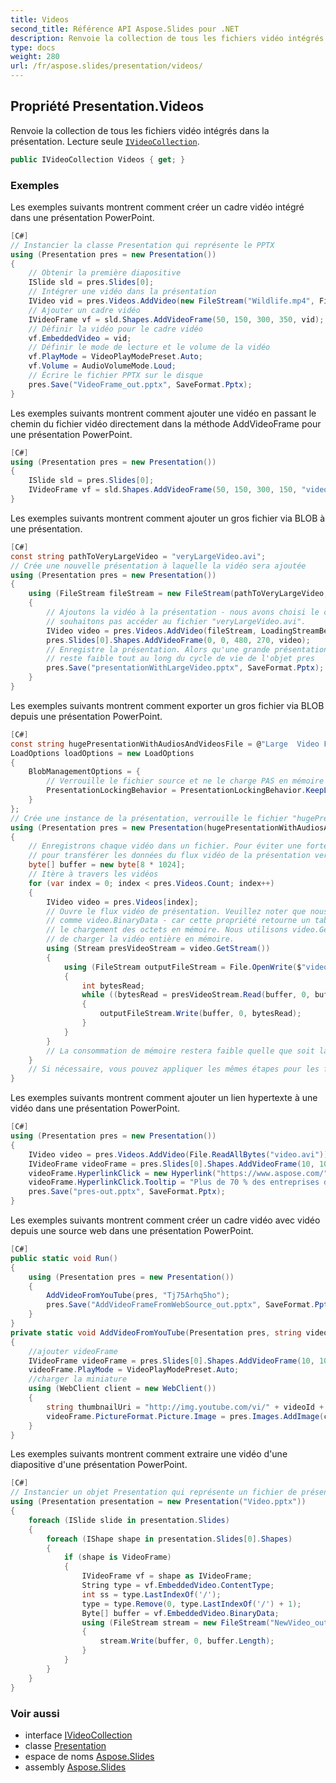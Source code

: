 ```yaml
---
title: Videos
second_title: Référence API Aspose.Slides pour .NET
description: Renvoie la collection de tous les fichiers vidéo intégrés dans la présentation. Lecture seule IVideoCollectionaspose.slides/ivideocollection.
type: docs
weight: 280
url: /fr/aspose.slides/presentation/videos/
---
```


## Propriété Presentation.Videos

Renvoie la collection de tous les fichiers vidéo intégrés dans la présentation. Lecture seule [`IVideoCollection`](../../ivideocollection).

```csharp
public IVideoCollection Videos { get; }
```

### Exemples

Les exemples suivants montrent comment créer un cadre vidéo intégré dans une présentation PowerPoint.

```csharp
[C#]
// Instancier la classe Presentation qui représente le PPTX
using (Presentation pres = new Presentation())
{
    // Obtenir la première diapositive
    ISlide sld = pres.Slides[0];
    // Intégrer une vidéo dans la présentation
    IVideo vid = pres.Videos.AddVideo(new FileStream("Wildlife.mp4", FileMode.Open));
    // Ajouter un cadre vidéo
    IVideoFrame vf = sld.Shapes.AddVideoFrame(50, 150, 300, 350, vid);
    // Définir la vidéo pour le cadre vidéo
    vf.EmbeddedVideo = vid;
    // Définir le mode de lecture et le volume de la vidéo
    vf.PlayMode = VideoPlayModePreset.Auto;
    vf.Volume = AudioVolumeMode.Loud;
    // Écrire le fichier PPTX sur le disque
    pres.Save("VideoFrame_out.pptx", SaveFormat.Pptx);
}
```

Les exemples suivants montrent comment ajouter une vidéo en passant le chemin du fichier vidéo directement dans la méthode AddVideoFrame pour une présentation PowerPoint.

```csharp
[C#]
using (Presentation pres = new Presentation())
{
    ISlide sld = pres.Slides[0];
    IVideoFrame vf = sld.Shapes.AddVideoFrame(50, 150, 300, 150, "video1.avi");
}
```

Les exemples suivants montrent comment ajouter un gros fichier via BLOB à une présentation.

```csharp
[C#]
const string pathToVeryLargeVideo = "veryLargeVideo.avi";
// Crée une nouvelle présentation à laquelle la vidéo sera ajoutée
using (Presentation pres = new Presentation())
{
    using (FileStream fileStream = new FileStream(pathToVeryLargeVideo, FileMode.Open))
    {
        // Ajoutons la vidéo à la présentation - nous avons choisi le comportement KeepLocked car nous ne
        // souhaitons pas accéder au fichier "veryLargeVideo.avi".
        IVideo video = pres.Videos.AddVideo(fileStream, LoadingStreamBehavior.KeepLocked);
        pres.Slides[0].Shapes.AddVideoFrame(0, 0, 480, 270, video);
        // Enregistre la présentation. Alors qu'une grande présentation est générée, la consommation de mémoire
        // reste faible tout au long du cycle de vie de l'objet pres
        pres.Save("presentationWithLargeVideo.pptx", SaveFormat.Pptx);
    }
}
```

Les exemples suivants montrent comment exporter un gros fichier via BLOB depuis une présentation PowerPoint.

```csharp
[C#]
const string hugePresentationWithAudiosAndVideosFile = @"Large  Video File Test1.pptx";
LoadOptions loadOptions = new LoadOptions
{
	BlobManagementOptions = {
		// Verrouille le fichier source et ne le charge PAS en mémoire
		PresentationLockingBehavior = PresentationLockingBehavior.KeepLocked,
	}
};
// Crée une instance de la présentation, verrouille le fichier "hugePresentationWithAudiosAndVideos.pptx".
using (Presentation pres = new Presentation(hugePresentationWithAudiosAndVideosFile, loadOptions))
{
	// Enregistrons chaque vidéo dans un fichier. Pour éviter une forte consommation de mémoire, nous avons besoin d'un buffer qui sera utilisé
	// pour transférer les données du flux vidéo de la présentation vers un flux pour un nouveau fichier vidéo créé.
	byte[] buffer = new byte[8 * 1024];
	// Itère à travers les vidéos
	for (var index = 0; index < pres.Videos.Count; index++)
	{
		IVideo video = pres.Videos[index];
		// Ouvre le flux vidéo de présentation. Veuillez noter que nous avons intentionnellement évité d'accéder à des propriétés
		// comme video.BinaryData - car cette propriété retourne un tableau d'octets contenant une vidéo complète, ce qui provoque ensuite 
		// le chargement des octets en mémoire. Nous utilisons video.GetStream, qui retourne un Stream - et ne nécessite PAS
		// de charger la vidéo entière en mémoire.
		using (Stream presVideoStream = video.GetStream())
		{
			using (FileStream outputFileStream = File.OpenWrite($"video{index}.avi"))
			{
				int bytesRead;
				while ((bytesRead = presVideoStream.Read(buffer, 0, buffer.Length)) > 0)
				{
					outputFileStream.Write(buffer, 0, bytesRead);
				}
			}
		}
		// La consommation de mémoire restera faible quelle que soit la taille de la vidéo ou de la présentation.
	}
	// Si nécessaire, vous pouvez appliquer les mêmes étapes pour les fichiers audio.
}
```

Les exemples suivants montrent comment ajouter un lien hypertexte à une vidéo dans une présentation PowerPoint.

```csharp
[C#]
using (Presentation pres = new Presentation())
{
    IVideo video = pres.Videos.AddVideo(File.ReadAllBytes("video.avi"));
    IVideoFrame videoFrame = pres.Slides[0].Shapes.AddVideoFrame(10, 10, 100, 100, video);
    videoFrame.HyperlinkClick = new Hyperlink("https://www.aspose.com/");
    videoFrame.HyperlinkClick.Tooltip = "Plus de 70 % des entreprises du Fortune 100 font confiance aux API Aspose";
    pres.Save("pres-out.pptx", SaveFormat.Pptx);
}
```

Les exemples suivants montrent comment créer un cadre vidéo avec vidéo depuis une source web dans une présentation PowerPoint.

```csharp
[C#]
public static void Run()
{
    using (Presentation pres = new Presentation())
    {
        AddVideoFromYouTube(pres, "Tj75Arhq5ho");
        pres.Save("AddVideoFrameFromWebSource_out.pptx", SaveFormat.Pptx);
    }
}
private static void AddVideoFromYouTube(Presentation pres, string videoId)
{
    //ajouter videoFrame
    IVideoFrame videoFrame = pres.Slides[0].Shapes.AddVideoFrame(10, 10, 427, 240, "https://www.youtube.com/embed/" + videoId);
    videoFrame.PlayMode = VideoPlayModePreset.Auto;
    //charger la miniature
    using (WebClient client = new WebClient())
    {
        string thumbnailUri = "http://img.youtube.com/vi/" + videoId + "/hqdefault.jpg";
        videoFrame.PictureFormat.Picture.Image = pres.Images.AddImage(client.DownloadData(thumbnailUri));
    }
}
```

Les exemples suivants montrent comment extraire une vidéo d'une diapositive d'une présentation PowerPoint.

```csharp
[C#]
// Instancier un objet Presentation qui représente un fichier de présentation
using (Presentation presentation = new Presentation("Video.pptx"))
{
	foreach (ISlide slide in presentation.Slides)
	{
		foreach (IShape shape in presentation.Slides[0].Shapes)
		{
			if (shape is VideoFrame)
			{
				IVideoFrame vf = shape as IVideoFrame;
				String type = vf.EmbeddedVideo.ContentType;
				int ss = type.LastIndexOf('/');
				type = type.Remove(0, type.LastIndexOf('/') + 1);
				Byte[] buffer = vf.EmbeddedVideo.BinaryData;
				using (FileStream stream = new FileStream("NewVideo_out." + type, FileMode.Create, FileAccess.Write, FileShare.Read))
				{
					stream.Write(buffer, 0, buffer.Length);
				}
			}
		}
	}
}
```

### Voir aussi

* interface [IVideoCollection](../../ivideocollection)
* classe [Presentation](../../presentation)
* espace de noms [Aspose.Slides](../../presentation)
* assembly [Aspose.Slides](../../../)

<!-- DO NOT EDIT: généré par xmldocmd pour Aspose.Slides.dll -->